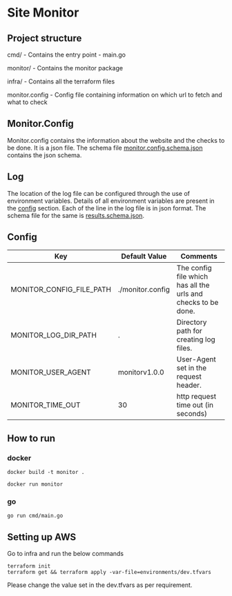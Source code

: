 # Site Monitor
## Project structure

cmd/ - Contains the entry point - main.go

monitor/ - Contains the monitor package

infra/ - Contains all the terraform files

monitor.config - Config file containing information on which url to fetch and what to check

## Monitor.Config

Monitor.config contains the information about the website and the checks to be done. It is a json file. The schema file [monitor.config.schema.json](doc_files/monitor.config.schema.json) contains the json schema.

## Log

The location of the log file can be configured through the use of environment variables. Details of all environment variables are present in the [config](##Config) section. Each of the line in the log file is in json format. The schema file for the same is [results.schema.json](doc_files/results.schema.json).


## Config


| Key                      | Default Value    | Comments                                                      |
|--------------------------|------------------|---------------------------------------------------------------|
| MONITOR_CONFIG_FILE_PATH | ./monitor.config | The config file which has all the urls and checks to be done. |
| MONITOR_LOG_DIR_PATH     | .                | Directory path for creating log files.                        |
| MONITOR_USER_AGENT       | monitorv1.0.0    | User-Agent set in the request header.                         |
| MONITOR_TIME_OUT         | 30               | http request time out (in seconds)                            |


## How to run

### docker
```
docker build -t monitor .

docker run monitor

```



### go
```
go run cmd/main.go
```


## Setting up AWS

Go to infra and run the below commands

```
terraform init
terraform get && terraform apply -var-file=environments/dev.tfvars
```

Please change the value set in the dev.tfvars as per requirement.
